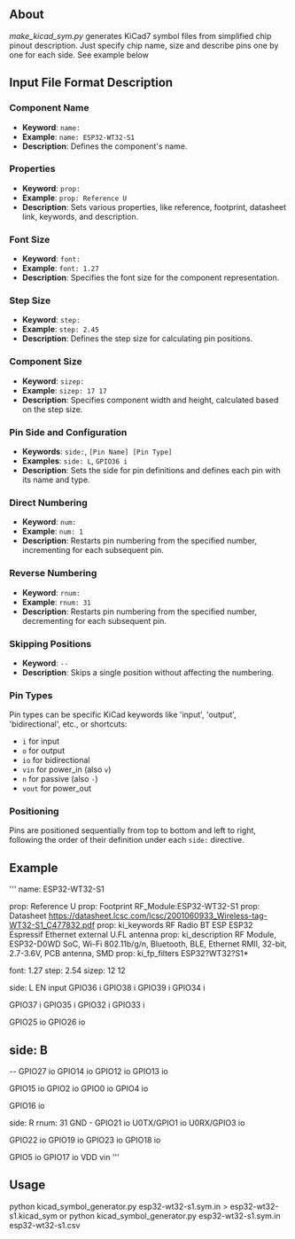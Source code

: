 ## About

*make_kicad_sym.py* generates KiCad7 symbol files from simplified chip pinout description.
Just specify chip name, size and describe pins one by one for each side. See example below

## Input File Format Description

### Component Name
- **Keyword**: `name:`
- **Example**: `name: ESP32-WT32-S1`
- **Description**: Defines the component's name.

### Properties
- **Keyword**: `prop:`
- **Example**: `prop: Reference U`
- **Description**: Sets various properties, like reference, footprint, datasheet link, keywords, and description.

### Font Size
- **Keyword**: `font:`
- **Example**: `font: 1.27`
- **Description**: Specifies the font size for the component representation.

### Step Size
- **Keyword**: `step:`
- **Example**: `step: 2.45`
- **Description**: Defines the step size for calculating pin positions.

### Component Size
- **Keyword**: `sizep:`
- **Example**: `sizep: 17 17`
- **Description**: Specifies component width and height, calculated based on the step size.

### Pin Side and Configuration
- **Keywords**: `side:`, `[Pin Name] [Pin Type]`
- **Examples**: `side: L`, `GPIO36 i`
- **Description**: Sets the side for pin definitions and defines each pin with its name and type.

### Direct Numbering
- **Keyword**: `num:`
- **Example**: `num: 1`
- **Description**: Restarts pin numbering from the specified number, incrementing for each subsequent pin.

### Reverse Numbering
- **Keyword**: `rnum:`
- **Example**: `rnum: 31`
- **Description**: Restarts pin numbering from the specified number, decrementing for each subsequent pin.

### Skipping Positions
- **Keyword**: `--`
- **Description**: Skips a single position without affecting the numbering.

### Pin Types
Pin types can be specific KiCad keywords like 'input', 'output', 'bidirectional', etc., or shortcuts:
- `i` for input
- `o` for output
- `io` for bidirectional
- `vin` for power_in (also `v`)
- `n` for passive (also `-`)
- `vout` for power_out

### Positioning
Pins are positioned sequentially from top to bottom and left to right, following the order of their definition under each `side:` directive.

## Example 

'''
name: ESP32-WT32-S1

prop: Reference U
prop: Footprint RF_Module:ESP32-WT32-S1
prop: Datasheet https://datasheet.lcsc.com/lcsc/2001060933_Wireless-tag-WT32-S1_C477832.pdf
prop: ki_keywords RF Radio BT ESP ESP32 Espressif Ethernet external U.FL antenna
prop: ki_description RF Module, ESP32-D0WD SoC, Wi-Fi 802.11b/g/n, Bluetooth, BLE, Ethernet RMII, 32-bit, 2.7-3.6V, PCB antenna, SMD
prop: ki_fp_filters ESP32?WT32?S1*

font: 1.27
step: 2.54
sizep: 12 12

side: L
EN  input
GPIO36  i
GPIO38  i
GPIO39  i
GPIO34  i

GPIO37  i
GPIO35  i
GPIO32  i
GPIO33  i

GPIO25  io
GPIO26  io

side: B
--
--
GPIO27  io
GPIO14  io
GPIO12  io
GPIO13  io

GPIO15  io
GPIO2  io
GPIO0  io
GPIO4  io

GPIO16  io

side: R
rnum: 31
GND -
GPIO21  io
U0TX/GPIO1 io
U0RX/GPIO3 io

GPIO22  io
GPIO19  io
GPIO23  io
GPIO18  io

GPIO5  io
GPIO17  io
VDD  vin
'''

## Usage 

python kicad_symbol_generator.py esp32-wt32-s1.sym.in > esp32-wt32-s1.kicad_sym
    or
python kicad_symbol_generator.py esp32-wt32-s1.sym.in esp32-wt32-s1.csv

